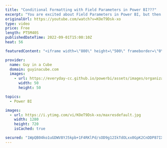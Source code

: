 ```yaml
---
title: "Conditional Formatting with Field Parameters in Power BI???"
excerpt: "You are excited about Field Parameters in Power BI, but then realize you can't use conditional formatting with them. What the french toast! Don't despair! Patrick and Adam have some ways to get this working.  Matthias K. Question https://youtu.be/ksmNfa_K8GQ?t=1011  Let report readers use field parameters"
originalUrl: https://youtube.com/watch?v=KOeT9Dsk-xo
type: video
price: Free
length: PT5M40S
publishedDateTime: 2022-09-01T15:00:10Z
heat: 56

featuredContent: "<iframe width=\"800\" height=\"500\" frameborder=\"0\" src=\"https://www.youtube.com/embed/KOeT9Dsk-xo\" allow=\"accelerometer; autoplay; encrypted-media; gyroscope; picture-in-picture\" allowfullscreen></iframe>"

provider:
  name: Guy in a Cube
  domain: guyinacube.com
  images:
    - url: https://everyday-cc.github.io/powerbi/assets/images/organizations/guyinacube.com-50x50.jpg
      width: 50
      height: 50

topics:
  - Power BI

images:
  - url: https://i.ytimg.com/vi/KOeT9Dsk-xo/maxresdefault.jpg
    width: 1280
    height: 720
    isCached: true

secured: "1WpQB04ko1uGDWV8YJ5kpb+1F4RKlPd/sOD9g12IkTdOLxx0GpK2CnDDP87IX07zhpGrW+DkR9KcfOMAXSvHZ8pt/iM5TfGHmTaCRd12lfuQCoo5m1vtQ3cXwg247NqSuaZxC2WHnkMGQyAkmbN2dsAQAQJJ88dby2y48VoC7ASRRZteGeC8az2AsZP3iLDyDxii8rcT0OBMrXlBQd57Ri4b+T6/ereqFm3WqbPaQ9L+/rDi4SZfnWHMFg8jRvu/jplFMrmudIx6weHR+r2PcwQ4K39sizH/pPKUTKgTze4FN4jx6eLHrizlN3kuca8HBfRAbNqcce5QHMdvratFsHmt/KCL26lNbet/urSlkA+OMnd8Nnxt3so5yw/OD44l+aFweSyA2e8aPS31+hlOK1CYy7X15yFygC5oUNr68Dc=;JIkjg22dXRUTcYRtFTdt7A=="
---
```


